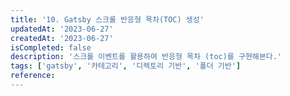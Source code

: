 ```yaml
---
title: '10. Gatsby 스크롤 반응형 목차(TOC) 생성'
updatedAt: '2023-06-27'
createdAt: '2023-06-27'
isCompleted: false
description: '스크롤 이벤트를 활용하여 반응형 목차 (toc)를 구현해본다.'
tags: ['gatsby', '카테고리', '디렉토리 기반', '폴더 기반']
reference:
---
```

